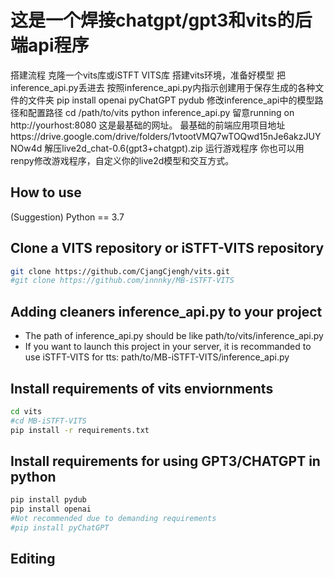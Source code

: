 # 这是一个焊接chatgpt/gpt3和vits的后端api程序
搭建流程
克隆一个vits库或iSTFT VITS库
搭建vits环境，准备好模型
把inference_api.py丢进去
按照inference_api.py内指示创建用于保存生成的各种文件的文件夹
pip install openai pyChatGPT pydub
修改inference_api中的模型路径和配置路径
cd /path/to/vits
python inference_api.py
留意running on http://yourhost:8080 这是最基础的网址。
最基础的前端应用项目地址https://drive.google.com/drive/folders/1vtootVMQ7wTOQwd15nJe6akzJUYNOw4d
解压live2d_chat-0.6(gpt3+chatgpt).zip
运行游戏程序
你也可以用renpy修改游戏程序，自定义你的live2d模型和交互方式。

## How to use
(Suggestion) Python == 3.7
## Clone a VITS repository or iSTFT-VITS repository
```sh
git clone https://github.com/CjangCjengh/vits.git
#git clone https://github.com/innnky/MB-iSTFT-VITS
```
## Adding cleaners inference_api.py to your project
- The path of inference_api.py should be like path/to/vits/inference_api.py
- If you want to launch this project in your server, it is recommanded to use iSTFT-VITS for tts: path/to/MB-iSTFT-VITS/inference_api.py
## Install requirements of vits enviornments
```sh
cd vits
#cd MB-iSTFT-VITS
pip install -r requirements.txt
```
## Install requirements for using GPT3/CHATGPT in python
```sh
pip install pydub 
pip install openai
#Not recommended due to demanding requirements
#pip install pyChatGPT
```
## Editing 
